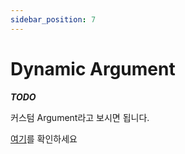 ```yaml
---
sidebar_position: 7
---
```


# Dynamic Argument

***TODO***

커스텀 Argument라고 보시면 됩니다.


[여기](https://github.com/monun/kommand/blob/master/kommand-plugin/src/main/kotlin/io/github/monun/kommand/plugin/KommandPlugin.kt)를 확인하세요
